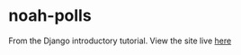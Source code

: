 # noah-polls

From the Django introductory tutorial. View the site live [here](https://noah-polls.herokuapp.com/polls/)
